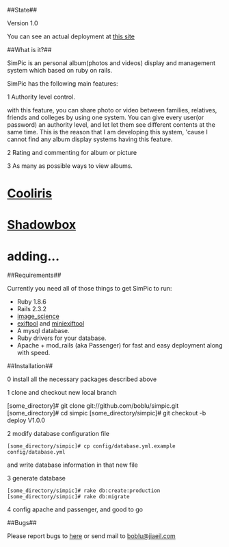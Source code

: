 ##State##

Version 1.0

You can see an actual deployment at [this site](http://pic.jiaeil.com:113)

##What is it?##

SimPic is an personal album(photos and videos) display and management system which based on ruby on rails.

SimPic has the following main features:

1 Authority level control.

with this feature, you can share photo or video between families, relatives, friends and colleges by using one system. You can give every user(or password) an authority level, and let let them see different contents at the same time. This is the reason that I am developing this system, 'cause I cannot find any album display systems having this feature.

2 Rating and commenting for album or picture

3 As many as possible ways to view albums.

 # [Cooliris](http://www.cooliris.com)
 # [Shadowbox](http://www.shadowbox-js.com/)
 # adding...

##Requirements##

Currently you need all of those things to get SimPic to run:

* Ruby 1.8.6
* Rails 2.3.2
* [image_science](http://seattlerb.rubyforge.org/ImageScience.html)
* [exiftool](http://www.sno.phy.queensu.ca/~phil/exiftool/index.html) and [miniexiftool](http://miniexiftool.rubyforge.org/)
* A mysql database.
* Ruby drivers for your database.
* Apache + mod_rails (aka Passenger) for fast and easy deployment along with speed.

##Installation##

0 install all the necessary packages described above

1 clone and checkout new local branch

 [some_directory]# git clone git://github.com/boblu/simpic.git
 [some_directory]# cd simpic
 [some_directory/simpic]# git checkout -b deploy V1.0.0

2 modify database configuration file

	[some_directory/simpic]# cp config/database.yml.example config/database.yml

and write database information in that new file

3 generate database

	[some_directory/simpic]# rake db:create:production
	[some_directory/simpic]# rake db:migrate

4 config apache and passenger, and good to go

##Bugs##

Please report bugs to [here](http://boblu.lighthouseapp.com/projects/24454-simpic/overview) or send mail to boblu@jiaeil.com